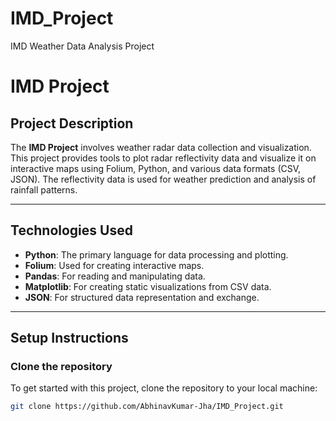 # IMD_Project
IMD Weather Data Analysis Project

# IMD Project

## Project Description
The **IMD Project** involves weather radar data collection and visualization. This project provides tools to plot radar reflectivity data and visualize it on interactive maps using Folium, Python, and various data formats (CSV, JSON). The reflectivity data is used for weather prediction and analysis of rainfall patterns.

---

## Technologies Used
- **Python**: The primary language for data processing and plotting.
- **Folium**: Used for creating interactive maps.
- **Pandas**: For reading and manipulating data.
- **Matplotlib**: For creating static visualizations from CSV data.
- **JSON**: For structured data representation and exchange.

---

## Setup Instructions

### Clone the repository
To get started with this project, clone the repository to your local machine:
```bash
git clone https://github.com/AbhinavKumar-Jha/IMD_Project.git

